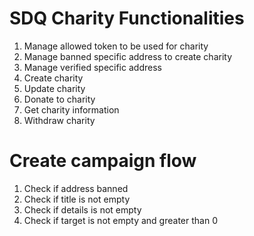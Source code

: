 # SDQ Charity Functionalities

1. Manage allowed token to be used for charity
2. Manage banned specific address to create charity
3. Manage verified specific address
4. Create charity
5. Update charity
6. Donate to charity
7. Get charity information
8. Withdraw charity

# Create campaign flow

1. Check if address banned
2. Check if title is not empty
3. Check if details is not empty
4. Check if target is not empty and greater than 0
